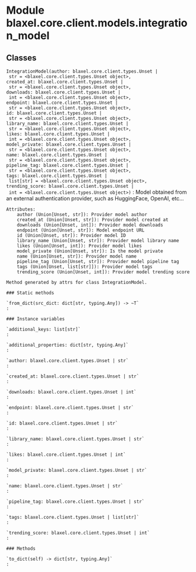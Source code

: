 Module blaxel.core.client.models.integration_model
==================================================

Classes
-------

`IntegrationModel(author: blaxel.core.client.types.Unset | str = <blaxel.core.client.types.Unset object>, created_at: blaxel.core.client.types.Unset | str = <blaxel.core.client.types.Unset object>, downloads: blaxel.core.client.types.Unset | int = <blaxel.core.client.types.Unset object>, endpoint: blaxel.core.client.types.Unset | str = <blaxel.core.client.types.Unset object>, id: blaxel.core.client.types.Unset | str = <blaxel.core.client.types.Unset object>, library_name: blaxel.core.client.types.Unset | str = <blaxel.core.client.types.Unset object>, likes: blaxel.core.client.types.Unset | int = <blaxel.core.client.types.Unset object>, model_private: blaxel.core.client.types.Unset | str = <blaxel.core.client.types.Unset object>, name: blaxel.core.client.types.Unset | str = <blaxel.core.client.types.Unset object>, pipeline_tag: blaxel.core.client.types.Unset | str = <blaxel.core.client.types.Unset object>, tags: blaxel.core.client.types.Unset | list[str] = <blaxel.core.client.types.Unset object>, trending_score: blaxel.core.client.types.Unset | int = <blaxel.core.client.types.Unset object>)`
:   Model obtained from an external authentication provider, such as HuggingFace, OpenAI, etc...
    
    Attributes:
        author (Union[Unset, str]): Provider model author
        created_at (Union[Unset, str]): Provider model created at
        downloads (Union[Unset, int]): Provider model downloads
        endpoint (Union[Unset, str]): Model endpoint URL
        id (Union[Unset, str]): Provider model ID
        library_name (Union[Unset, str]): Provider model library name
        likes (Union[Unset, int]): Provider model likes
        model_private (Union[Unset, str]): Is the model private
        name (Union[Unset, str]): Provider model name
        pipeline_tag (Union[Unset, str]): Provider model pipeline tag
        tags (Union[Unset, list[str]]): Provider model tags
        trending_score (Union[Unset, int]): Provider model trending score
    
    Method generated by attrs for class IntegrationModel.

    ### Static methods

    `from_dict(src_dict: dict[str, typing.Any]) ‑> ~T`
    :

    ### Instance variables

    `additional_keys: list[str]`
    :

    `additional_properties: dict[str, typing.Any]`
    :

    `author: blaxel.core.client.types.Unset | str`
    :

    `created_at: blaxel.core.client.types.Unset | str`
    :

    `downloads: blaxel.core.client.types.Unset | int`
    :

    `endpoint: blaxel.core.client.types.Unset | str`
    :

    `id: blaxel.core.client.types.Unset | str`
    :

    `library_name: blaxel.core.client.types.Unset | str`
    :

    `likes: blaxel.core.client.types.Unset | int`
    :

    `model_private: blaxel.core.client.types.Unset | str`
    :

    `name: blaxel.core.client.types.Unset | str`
    :

    `pipeline_tag: blaxel.core.client.types.Unset | str`
    :

    `tags: blaxel.core.client.types.Unset | list[str]`
    :

    `trending_score: blaxel.core.client.types.Unset | int`
    :

    ### Methods

    `to_dict(self) ‑> dict[str, typing.Any]`
    :